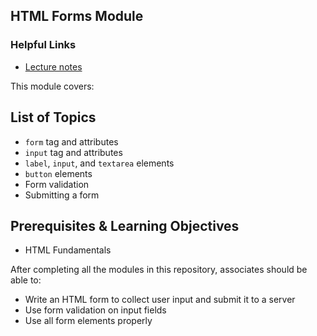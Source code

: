 ## HTML Forms Module

### Helpful Links

* [Lecture notes](./lecture-notes.md)

This module covers:

## List of Topics
* `form` tag and attributes
* `input` tag and attributes
* `label`, `input`, and `textarea` elements
* `button` elements
* Form validation
* Submitting a form

## Prerequisites & Learning Objectives
* HTML Fundamentals

After completing all the modules in this repository, associates should be able to:

* Write an HTML form to collect user input and submit it to a server
* Use form validation on input fields
* Use all form elements properly
